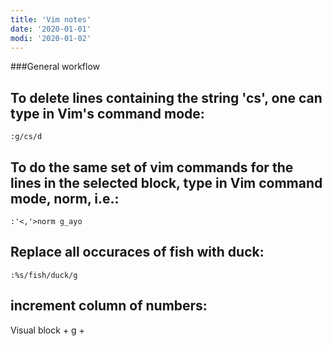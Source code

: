 ```yaml
---
title: 'Vim notes'
date: '2020-01-01'
modi: '2020-01-02'
---
```


###General workflow

## To delete lines containing the string 'cs', one can type in Vim's command mode:

`:g/cs/d`

## To do the same set of vim commands for the lines in the selected block, type in Vim command mode, norm, i.e.:

`:'<,'>norm g_ayo`

## Replace all occuraces of fish with duck:

`:%s/fish/duck/g`

## increment column of numbers:

Visual block + g + <C-a>


